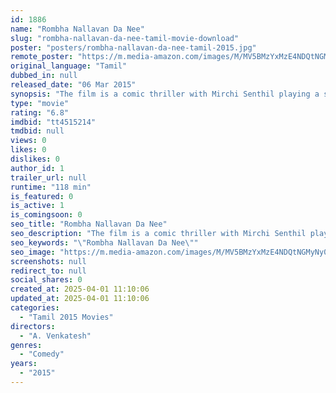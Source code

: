 ```yaml
---
id: 1886
name: "Rombha Nallavan Da Nee"
slug: "rombha-nallavan-da-nee-tamil-movie-download"
poster: "posters/rombha-nallavan-da-nee-tamil-2015.jpg"
remote_poster: "https://m.media-amazon.com/images/M/MV5BMzYxMzE4NDQtNGMyNy00OTEwLWE0OWMtNGUyYjk2Y2YzMDAxXkEyXkFqcGdeQXVyNTM3MDMyMDQ@._V1_SX300.jpg"
original_language: "Tamil"
dubbed_in: null
released_date: "06 Mar 2015"
synopsis: "The film is a comic thriller with Mirchi Senthil playing a soft spoken village boy working in Chennai. Robo Shankar plays the role of his room mate while debutante Shruthy Bala is paired opposite him."
type: "movie"
rating: "6.8"
imdbid: "tt4515214"
tmdbid: null
views: 0
likes: 0
dislikes: 0
author_id: 1
trailer_url: null
runtime: "118 min"
is_featured: 0
is_active: 1
is_comingsoon: 0
seo_title: "Rombha Nallavan Da Nee"
seo_description: "The film is a comic thriller with Mirchi Senthil playing a soft spoken village boy working in Chennai. Robo Shankar plays the role of his room mate while debutante Shruthy Bala is paired opposite him."
seo_keywords: "\"Rombha Nallavan Da Nee\""
seo_image: "https://m.media-amazon.com/images/M/MV5BMzYxMzE4NDQtNGMyNy00OTEwLWE0OWMtNGUyYjk2Y2YzMDAxXkEyXkFqcGdeQXVyNTM3MDMyMDQ@._V1_SX300.jpg"
screenshots: null
redirect_to: null
social_shares: 0
created_at: 2025-04-01 11:10:06
updated_at: 2025-04-01 11:10:06
categories:
  - "Tamil 2015 Movies"
directors:
  - "A. Venkatesh"
genres:
  - "Comedy"
years:
  - "2015"
---
```

